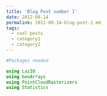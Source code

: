 ```yaml
---
title: 'Blog Post number 1'
date: 2012-08-14
permalink: 2012-08-14-blog-post-1.md
tags:
  - cool posts
  - category1
  - category2
---
```



```julia
#Packages needed

using LazIO
using GeoArrays
using PointCloudRasterizers
using Statistics
```




